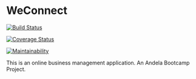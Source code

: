 # WeConnect

[![Build Status](https://travis-ci.org/PascalUlor/WeConnect.svg?branch=tests)](https://travis-ci.org/PascalUlor/WeConnect)

[![Coverage Status](https://coveralls.io/repos/github/PascalUlor/WeConnect/badge.svg?branch=tests)](https://coveralls.io/github/PascalUlor/WeConnect?branch=tests)

[![Maintainability](https://api.codeclimate.com/v1/badges/23742785ee620103b731/maintainability)](https://codeclimate.com/github/PascalUlor/WeConnect/maintainability)

This is an online business management application. An Andela Bootcamp Project.
